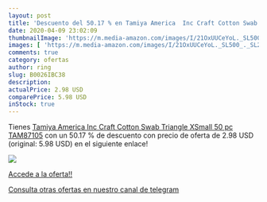 ```yaml
---
layout: post
title: 'Descuento del 50.17 % en Tamiya America  Inc Craft Cotton Swab  T'
date: 2020-04-09 23:02:09
thumbnailImage: 'https://m.media-amazon.com/images/I/21OxUUCeYoL._SL500_._SL200_.jpg'
images: [ 'https://m.media-amazon.com/images/I/21OxUUCeYoL._SL500_._SL200_.jpg' ]
comments: true
category: ofertas
author: ring
slug: B0026IBC38
description:
actualPrice: 2.98 USD
comparePrice: 5.98 USD
inStock: true
---
```


Tienes [Tamiya America  Inc Craft Cotton Swab  Triangle XSmall 50 pc  TAM87105](https://www.amazon.com/dp/B0026IBC38/?tag=redken08-20) con un 50.17 % de descuento con precio de oferta de 2.98 USD (original: 5.98 USD) en el siguiente enlace!

[![](https://m.media-amazon.com/images/I/21OxUUCeYoL._SL500_._SL200_.jpg)](https://www.amazon.com/dp/B0026IBC38/?tag=redken08-20)

[Accede a la oferta!!](https://www.amazon.com/dp/B0026IBC38/?tag=redken08-20)

[Consulta otras ofertas en nuestro canal de telegram](https://t.me/s/ofertas25)

